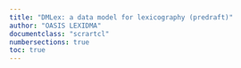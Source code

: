 ```yaml
---
title: "DMLex: a data model for lexicography (predraft)"
author: "OASIS LEXIDMA"
documentclass: "scrartcl"
numbersections: true
toc: true
---
```


